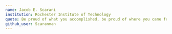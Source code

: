 ```yaml
---
name: Jacob E. Scarani
institution: Rochester Institute of Technology
quote: Be proud of what you accomplished, be proud of where you came from, and never doubt your success
github_user: Scaranman
---
```

